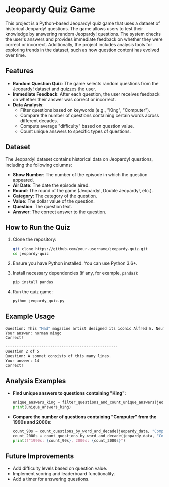 
# Jeopardy Quiz Game

This project is a Python-based Jeopardy! quiz game that uses a dataset of historical Jeopardy! questions. The game allows users to test their knowledge by answering random Jeopardy! questions. The system checks the user's answers and provides immediate feedback on whether they were correct or incorrect. Additionally, the project includes analysis tools for exploring trends in the dataset, such as how question content has evolved over time.

## Features

- **Random Question Quiz**: The game selects random questions from the Jeopardy! dataset and quizzes the user.
- **Immediate Feedback**: After each question, the user receives feedback on whether their answer was correct or incorrect.
- **Data Analysis**: 
  - Filter questions based on keywords (e.g., "King", "Computer").
  - Compare the number of questions containing certain words across different decades.
  - Compute average "difficulty" based on question value.
  - Count unique answers to specific types of questions.

## Dataset

The Jeopardy! dataset contains historical data on Jeopardy! questions, including the following columns:
- **Show Number**: The number of the episode in which the question appeared.
- **Air Date**: The date the episode aired.
- **Round**: The round of the game (Jeopardy!, Double Jeopardy!, etc.).
- **Category**: The category of the question.
- **Value**: The dollar value of the question.
- **Question**: The question text.
- **Answer**: The correct answer to the question.

## How to Run the Quiz

1. Clone the repository:
   ```bash
   git clone https://github.com/your-username/jeopardy-quiz.git
   cd jeopardy-quiz
   ```

2. Ensure you have Python installed. You can use Python 3.6+.

3. Install necessary dependencies (if any, for example, `pandas`):
   ```bash
   pip install pandas
   ```

4. Run the quiz game:
   ```bash
   python jeopardy_quiz.py
   ```

## Example Usage

```bash
Question: This "Mad" magazine artist designed its iconic Alfred E. Neuman character.
Your answer: norman mingo
Correct!

--------------------------------------------------
Question 2 of 5
Question: A sonnet consists of this many lines.
Your answer: 14
Correct!
```

## Analysis Examples

- **Find unique answers to questions containing "King"**:
  ```python
  unique_answers_king = filter_questions_and_count_unique_answers(jeopardy_data, ["King"])
  print(unique_answers_king)
  ```

- **Compare the number of questions containing "Computer" from the 1990s and 2000s**:
  ```python
  count_90s = count_questions_by_word_and_decade(jeopardy_data, "Computer", 1990, 1999)
  count_2000s = count_questions_by_word_and_decade(jeopardy_data, "Computer", 2000, 2009)
  print(f"1990s: {count_90s}, 2000s: {count_2000s}")
  ```

## Future Improvements

- Add difficulty levels based on question value.
- Implement scoring and leaderboard functionality.
- Add a timer for answering questions.
